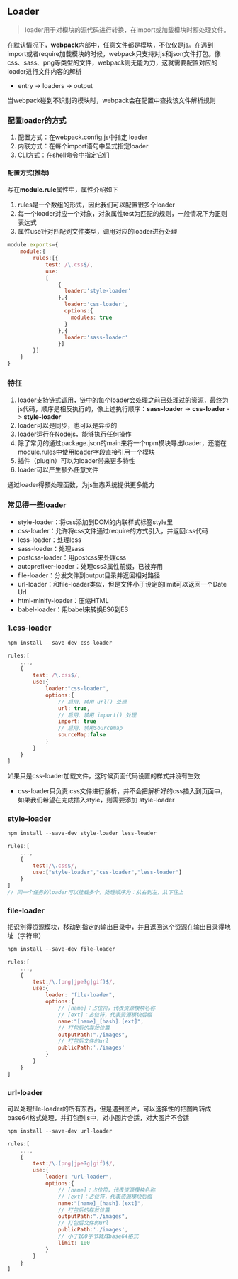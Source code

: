 ## Loader

> loader用于对模块的源代码进行转换，在import或加载模块时预处理文件。

在默认情况下，**webpack**内部中，任意文件都是模块，不仅仅是js。在遇到import或者require加载模块的时候，webpack只支持对js和json文件打包。像css、sass、png等类型的文件，webpack则无能为力，这就需要配置对应的loader进行文件内容的解析


- entry -> loaders -> output

当webpack碰到不识别的模块时，webpack会在配置中查找该文件解析规则

### 配置loader的方式
1. 配置方式：在webpack.config.js中指定 loader
2. 内联方式：在每个import语句中显式指定loader
3. CLI方式：在shell命令中指定它们

#### 配置方式(推荐)
写在**module.rule**属性中，属性介绍如下
1. rules是一个数组的形式，因此我们可以配置很多个loader
2. 每一个loader对应一个对象，对象属性test为匹配的规则，一般情况下为正则表达式
3. 属性use针对匹配到文件类型，调用对应的loader进行处理

```js
module.exports={
    module:{
        rules:[{
            test: /\.css$/,
            use:
            [
                {
                  loader:'style-loader'
                },{
                  loader:'css-loader',
                  options:{
                    modules: true
                  }
                },{
                  loader:'sass-loader'
                }]
        }]
    }
}
```

### 特征
1. loader支持链式调用，链中的每个loader会处理之前已处理过的资源，最终为js代码，顺序是相反执行的，像上述执行顺序：**sass-loader** -> **css-loader** -> **style-loader**
2. loader可以是同步，也可以是异步的
3. loader运行在Nodejs，能够执行任何操作
4. 除了常见的通过package.json的main来将一个npm模块导出loader，还能在module.rules中使用loader字段直接引用一个模块
5. 插件（plugin）可以为loader带来更多特性
6. loader可以产生额外任意文件

通过loader得预处理函数，为js生态系统提供更多能力


### 常见得一些loader
- style-loader：将css添加到DOM的内联样式标签style里
- css-loader：允许将css文件通过require的方式引入，并返回css代码
- less-loader：处理less
- sass-loader：处理sass
- postcss-loader：用postcss来处理css
- autoprefixer-loader：处理css3属性前缀，已被弃用
- file-loader：分发文件到output目录并返回相对路径
- url-loader：和file-loader类似，但是文件小于设定的limit可以返回一个Date Url
- html-minify-loader：压缩HTML
- babel-loader：用babel来转换ES6到ES


### 1.css-loader
```js
npm install --save-dev css-loader

rules:[
    ...,
    {
        test: /\.css$/,
        use:{
            loader:"css-loader",
            options:{
                // 启用、禁用 url() 处理
                url: true,
                // 启用、禁用 import() 处理
                import: true
                // 启用、禁用Sourcemap
                sourceMap:false
            }
        }
    }
]
```
如果只是css-loader加载文件，这时候页面代码设置的样式并没有生效

- css-loader只负责.css文件进行解析，并不会把解析好的css插入到页面中，如果我们希望在完成插入style，则需要添加 style-loader

### style-loader
```js
npm install --save-dev style-loader less-loader

rules:[
    ...,
    {
        test:/\.css$/,
        use:["style-loader","css-loader","less-loader"]
    }
]
// 同一个任务的loader可以挂载多个，处理顺序为：从右到左，从下往上
```

### file-loader
把识别得资源模块，移动到指定的输出目录中，并且返回这个资源在输出目录得地址（字符串）

```js
npm install --save-dev file-loader

rules:[
    ...,
    {
        test:/\.(png|jpe?g|gif)$/,
        use:{
            loader: "file-loader",
            options:{
                // [name]：占位符，代表资源模块名称
                // [ext]：占位符，代表资源模块后缀
                name:"[name]_[hash].[ext]",
                // 打包后的存放位置
                outputPath:"./images",
                // 打包后文件的url
                publicPath:'./images'
            }
        }
    }
]
```

### url-loader
可以处理file-loader的所有东西，但是遇到图片，可以选择性的把图片转成base64格式处理，并打包到js中，对小图片合适，对大图片不合适

```js
npm install --save-dev url-loader

rules:[
    ...,
    {
        test:/\.(png|jpe?g|gif)$/,
        use:{
            loader: "url-loader",
            options:{
                // [name]：占位符，代表资源模块名称
                // [ext]：占位符，代表资源模块后缀
                name:"[name]_[hash].[ext]",
                // 打包后的存放位置
                outputPath:"./images",
                // 打包后文件的url
                publicPath:'./images',
                // 小于100字节转成base64格式
                limit: 100
            }
        }
    }
]
```